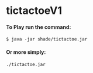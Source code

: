 # tictactoeV1
#### To Play run the command:
```console
$ java -jar shade/tictactoe.jar
```
#### Or more simply:
```console
./tictactoe.jar
```
